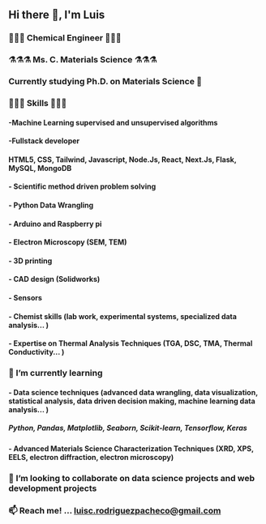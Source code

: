 ## Hi there 👋, I'm Luis

### 🧪🧪🧪 Chemical Engineer 🧪🧪🧪

### ⚗️⚗️⚗️ Ms. C. Materials Science ⚗️⚗️⚗️

### Currently studying Ph.D. on Materials Science 🔬

### 🎨🎨🎨 Skills 🎨🎨🎨

#### -Machine Learning supervised and unsupervised algorithms

#### -Fullstack developer

#### HTML5, CSS, Tailwind, Javascript, Node.Js, React, Next.Js, Flask, MySQL, MongoDB

#### - Scientific method driven problem solving

#### - Python Data Wrangling

#### - Arduino and Raspberry pi

#### - Electron Microscopy (SEM, TEM)

#### - 3D printing

#### - CAD design (Solidworks)

#### - Sensors

#### - Chemist skills (lab work, experimental systems, specialized data analysis... )

#### - Expertise on Thermal Analysis Techniques (TGA, DSC, TMA, Thermal Conductivity... )


### 🌱 I’m currently learning 


#### - Data science techniques (advanced data wrangling, data visualization, statistical analysis, data driven decision making, machine learning data analysis... )

##### Python, Pandas, Matplotlib, Seaborn, Scikit-learn, Tensorflow, Keras

#### - Advanced Materials Science Characterization Techniques (XRD, XPS, EELS, electron diffraction, electron microscopy)

### 👯 I’m looking to collaborate on data science projects and web development projects 

### 📫 Reach me! ... luisc.rodriguezpacheco@gmail.com 




<!--
**luiscarp/luiscarp** is a ✨ _special_ ✨ repository because its `README.md` (this file) appears on your GitHub profile.

Here are some ideas to get you started:

- 🔭 I’m currently working on ...
- 🌱 I’m currently learning ...
- 👯 I’m looking to collaborate on ...
- 🤔 I’m looking for help with ...
- 💬 Ask me about ...
- 📫 How to reach me: ...
- 😄 Pronouns: ...
- ⚡ Fun fact: ...
-->
